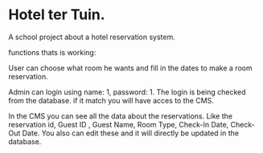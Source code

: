 ﻿# Hotel ter Tuin.
A school project about a hotel reservation system.

functions thats is working:

User can choose what room he wants and fill in the dates to make a room reservation. 

Admin can login using name: 1, password: 1. The login is being checked from the database. if it match you will have acces to the CMS.

In the CMS you can see all the data about the reservations. Like the reservation id, Guest ID	, Guest Name, Room Type, Check-In Date, Check-Out Date. 
You also can edit these and it will directly be updated in the database.
